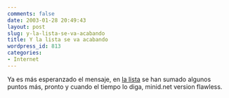 ```yaml
---
comments: false
date: 2003-01-28 20:49:43
layout: post
slug: y-la-lista-se-va-acabando
title: Y la lista se va acabando
wordpress_id: 813
categories:
- Internet
---
```


Ya es más esperanzado el mensaje, en [la lista](/lista/) se han sumado algunos puntos más, pronto y cuando el tiempo lo diga, minid.net version flawless.




 
